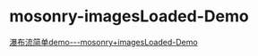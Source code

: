 # mosonry-imagesLoaded-Demo
[瀑布流简单demo---mosonry+imagesLoaded-Demo](https://fairyly.github.io/mosonry-imagesLoaded-Demo/)
